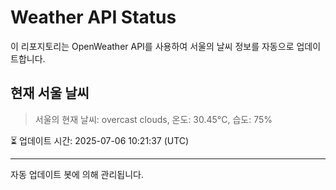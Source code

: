 
# Weather API Status

이 리포지토리는 OpenWeather API를 사용하여 서울의 날씨 정보를 자동으로 업데이트합니다.

## 현재 서울 날씨
> 서울의 현재 날씨: overcast clouds, 온도: 30.45°C, 습도: 75%

⏳ 업데이트 시간: 2025-07-06 10:21:37 (UTC)

---
자동 업데이트 봇에 의해 관리됩니다.
